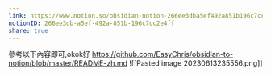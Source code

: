 ```yaml
---
link: https://www.notion.so/obsidian-notion-266ee3dba5ef492a851b196c7cc2e4ff
notionID: 266ee3db-a5ef-492a-851b-196c7cc2e4ff
share: true  
---
```

參考以下內容即可,okok好
https://github.com/EasyChris/obsidian-to-notion/blob/master/README-zh.md
![[Pasted image 20230613235556.png]]